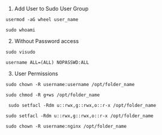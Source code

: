 1. Add User to Sudo User Group
```
usermod -aG wheel user_name
```
```
sudo whoami
```

2. Without Password access
```
sudo visudo
```
```
username ALL=(ALL) NOPASSWD:ALL
```

3. User Permissions
```
sudo chown -R username:username /opt/folder_name
```
```
sudo chmod -R g+ws /opt/folder_name
```
```
 sudo setfacl -Rdm u::rwx,g::rwx,o::r-x /opt/folder_name
```
```
sudo setfacl -Rdm u::rwx,g::rwx,o::r-x /opt/folder_name
```
```
sudo chown -R username:nginx /opt/folder_name
```
